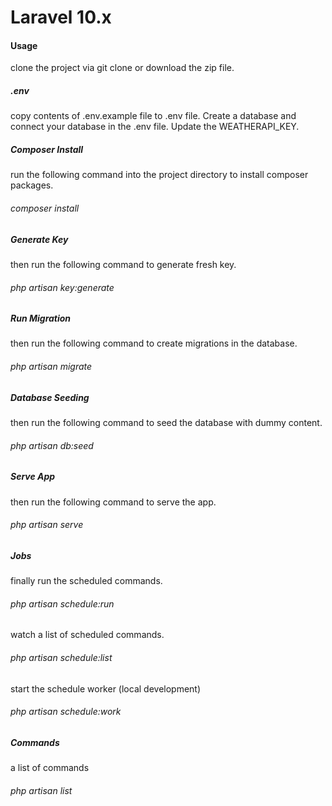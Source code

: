 # Laravel 10.x

#### Usage
clone the project via git clone or download the zip file.
##### .env
copy contents of .env.example file to .env file. Create a database and connect your database in the .env file. Update the WEATHERAPI_KEY.
##### Composer Install
run the following command into the project directory to install composer packages.
###### composer install
##### Generate Key
then run the following command to generate fresh key.
###### php artisan key:generate
##### Run Migration
then run the following command to create migrations in the database.
###### php artisan migrate
##### Database Seeding
then run the following command to seed the database with dummy content.
###### php artisan db:seed
##### Serve App
then run the following command to serve the app.
###### php artisan serve
##### Jobs
finally run the scheduled commands.
###### php artisan schedule:run
watch a list of scheduled commands.
###### php artisan schedule:list
start the schedule worker (local development)
###### php artisan schedule:work
##### Commands
a list of commands
###### php artisan list

